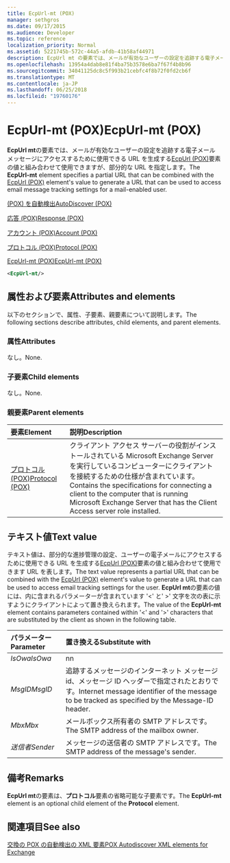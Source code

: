 ```yaml
---
title: EcpUrl-mt (POX)
manager: sethgros
ms.date: 09/17/2015
ms.audience: Developer
ms.topic: reference
localization_priority: Normal
ms.assetid: 5221745b-572c-44a5-afdb-41b58af44971
description: EcpUrl mt の要素では、メールが有効なユーザーの設定を追跡する電子メール メッセージにアクセスするために使用できる URL を生成する EcpUrl (POX) 要素の値と組み合わせて使用できますが、部分的な URL を指定します。
ms.openlocfilehash: 13954a4dab8e81f4ba75b3578e6ba7f67f4b8b96
ms.sourcegitcommit: 34041125dc8c5f993b21cebfc4f8b72f0fd2cb6f
ms.translationtype: MT
ms.contentlocale: ja-JP
ms.lasthandoff: 06/25/2018
ms.locfileid: "19760176"
---
```

# <a name="ecpurl-mt-pox"></a><span data-ttu-id="6bd4e-103">EcpUrl-mt (POX)</span><span class="sxs-lookup"><span data-stu-id="6bd4e-103">EcpUrl-mt (POX)</span></span>

<span data-ttu-id="6bd4e-104">**EcpUrl mt**の要素では、メールが有効なユーザーの設定を追跡する電子メール メッセージにアクセスするために使用できる URL を生成する[EcpUrl (POX)](ecpurl-pox.md)要素の値と組み合わせて使用できますが、部分的な URL を指定します。</span><span class="sxs-lookup"><span data-stu-id="6bd4e-104">The **EcpUrl-mt** element specifies a partial URL that can be combined with the [EcpUrl (POX)](ecpurl-pox.md) element's value to generate a URL that can be used to access email message tracking settings for a mail-enabled user.</span></span> 
  
[<span data-ttu-id="6bd4e-105">(POX) を自動検出</span><span class="sxs-lookup"><span data-stu-id="6bd4e-105">AutoDiscover (POX)</span></span>](autodiscover-pox.md)
  
[<span data-ttu-id="6bd4e-106">応答 (POX)</span><span class="sxs-lookup"><span data-stu-id="6bd4e-106">Response (POX)</span></span>](response-pox.md)
  
[<span data-ttu-id="6bd4e-107">アカウント (POX)</span><span class="sxs-lookup"><span data-stu-id="6bd4e-107">Account (POX)</span></span>](account-pox.md)
  
[<span data-ttu-id="6bd4e-108">プロトコル (POX)</span><span class="sxs-lookup"><span data-stu-id="6bd4e-108">Protocol (POX)</span></span>](protocol-pox.md)
  
[<span data-ttu-id="6bd4e-109">EcpUrl-mt (POX)</span><span class="sxs-lookup"><span data-stu-id="6bd4e-109">EcpUrl-mt (POX)</span></span>](ecpurl-mt-pox.md)
  
```XML
<EcpUrl-mt/>
```

## <a name="attributes-and-elements"></a><span data-ttu-id="6bd4e-110">属性および要素</span><span class="sxs-lookup"><span data-stu-id="6bd4e-110">Attributes and elements</span></span>

<span data-ttu-id="6bd4e-111">以下のセクションで、属性、子要素、親要素について説明します。</span><span class="sxs-lookup"><span data-stu-id="6bd4e-111">The following sections describe attributes, child elements, and parent elements.</span></span>
  
### <a name="attributes"></a><span data-ttu-id="6bd4e-112">属性</span><span class="sxs-lookup"><span data-stu-id="6bd4e-112">Attributes</span></span>

<span data-ttu-id="6bd4e-113">なし。</span><span class="sxs-lookup"><span data-stu-id="6bd4e-113">None.</span></span>
  
### <a name="child-elements"></a><span data-ttu-id="6bd4e-114">子要素</span><span class="sxs-lookup"><span data-stu-id="6bd4e-114">Child elements</span></span>

<span data-ttu-id="6bd4e-115">なし。</span><span class="sxs-lookup"><span data-stu-id="6bd4e-115">None.</span></span>
  
### <a name="parent-elements"></a><span data-ttu-id="6bd4e-116">親要素</span><span class="sxs-lookup"><span data-stu-id="6bd4e-116">Parent elements</span></span>

|<span data-ttu-id="6bd4e-117">**要素**</span><span class="sxs-lookup"><span data-stu-id="6bd4e-117">**Element**</span></span>|<span data-ttu-id="6bd4e-118">**説明**</span><span class="sxs-lookup"><span data-stu-id="6bd4e-118">**Description**</span></span>|
|:-----|:-----|
|[<span data-ttu-id="6bd4e-119">プロトコル (POX)</span><span class="sxs-lookup"><span data-stu-id="6bd4e-119">Protocol (POX)</span></span>](protocol-pox.md) <br/> |<span data-ttu-id="6bd4e-120">クライアント アクセス サーバーの役割がインストールされている Microsoft Exchange Server を実行しているコンピューターにクライアントを接続するための仕様が含まれています。</span><span class="sxs-lookup"><span data-stu-id="6bd4e-120">Contains the specifications for connecting a client to the computer that is running Microsoft Exchange Server that has the Client Access server role installed.</span></span>  <br/> |
   
## <a name="text-value"></a><span data-ttu-id="6bd4e-121">テキスト値</span><span class="sxs-lookup"><span data-stu-id="6bd4e-121">Text value</span></span>

<span data-ttu-id="6bd4e-122">テキスト値は、部分的な進捗管理の設定、ユーザーの電子メールにアクセスするために使用できる URL を生成する[EcpUrl (POX)](ecpurl-pox.md)要素の値と組み合わせて使用できます URL を表します。</span><span class="sxs-lookup"><span data-stu-id="6bd4e-122">The text value represents a partial URL that can be combined with the [EcpUrl (POX)](ecpurl-pox.md) element's value to generate a URL that can be used to access email tracking settings for the user.</span></span> <span data-ttu-id="6bd4e-123">**EcpUrl mt**の要素の値には、内に含まれるパラメーターが含まれています '<' と' >' 文字を次の表に示すようにクライアントによって置き換えられます。</span><span class="sxs-lookup"><span data-stu-id="6bd4e-123">The value of the **EcpUrl-mt** element contains parameters contained within '<' and '>' characters that are substituted by the client as shown in the following table.</span></span> 
  
|<span data-ttu-id="6bd4e-124">**パラメーター**</span><span class="sxs-lookup"><span data-stu-id="6bd4e-124">**Parameter**</span></span>|<span data-ttu-id="6bd4e-125">**置き換える**</span><span class="sxs-lookup"><span data-stu-id="6bd4e-125">**Substitute with**</span></span>|
|:-----|:-----|
| <span data-ttu-id="6bd4e-126">_IsOwa_</span><span class="sxs-lookup"><span data-stu-id="6bd4e-126">_IsOwa_</span></span> <br/> |<span data-ttu-id="6bd4e-127">n</span><span class="sxs-lookup"><span data-stu-id="6bd4e-127">n</span></span>  <br/> |
| <span data-ttu-id="6bd4e-128">_MsgID_</span><span class="sxs-lookup"><span data-stu-id="6bd4e-128">_MsgID_</span></span> <br/> |<span data-ttu-id="6bd4e-129">追跡するメッセージのインターネット メッセージ id、メッセージ ID ヘッダーで指定されたとおりです。</span><span class="sxs-lookup"><span data-stu-id="6bd4e-129">Internet message identifier of the message to be tracked as specified by the Message-ID header.</span></span>  <br/> |
| <span data-ttu-id="6bd4e-130">_Mbx_</span><span class="sxs-lookup"><span data-stu-id="6bd4e-130">_Mbx_</span></span> <br/> |<span data-ttu-id="6bd4e-131">メールボックス所有者の SMTP アドレスです。</span><span class="sxs-lookup"><span data-stu-id="6bd4e-131">The SMTP address of the mailbox owner.</span></span>  <br/> |
| <span data-ttu-id="6bd4e-132">_送信者_</span><span class="sxs-lookup"><span data-stu-id="6bd4e-132">_Sender_</span></span> <br/> |<span data-ttu-id="6bd4e-133">メッセージの送信者の SMTP アドレスです。</span><span class="sxs-lookup"><span data-stu-id="6bd4e-133">The SMTP address of the message's sender.</span></span>  <br/> |
   
## <a name="remarks"></a><span data-ttu-id="6bd4e-134">備考</span><span class="sxs-lookup"><span data-stu-id="6bd4e-134">Remarks</span></span>

<span data-ttu-id="6bd4e-135">**EcpUrl mt**の要素は、**プロトコル**要素の省略可能な子要素です。</span><span class="sxs-lookup"><span data-stu-id="6bd4e-135">The **EcpUrl-mt** element is an optional child element of the **Protocol** element.</span></span> 
  
## <a name="see-also"></a><span data-ttu-id="6bd4e-136">関連項目</span><span class="sxs-lookup"><span data-stu-id="6bd4e-136">See also</span></span>



[<span data-ttu-id="6bd4e-137">交換の POX の自動検出の XML 要素</span><span class="sxs-lookup"><span data-stu-id="6bd4e-137">POX Autodiscover XML elements for Exchange</span></span>](pox-autodiscover-xml-elements-for-exchange.md)

